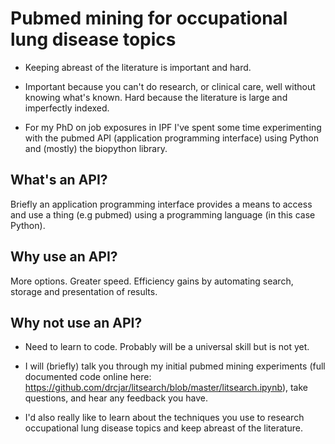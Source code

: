 # Pubmed mining for occupational lung disease topics

* Keeping abreast of the literature is important and hard.

* Important because you can't do research, or clinical care, well without knowing what's known. Hard because the literature is large and imperfectly indexed.

* For my PhD on job exposures in IPF I've spent some time experimenting with the pubmed API (application programming interface) using Python and (mostly) the biopython library.

 ## What's an API?

 Briefly an application programming interface provides a means to access and use a thing (e.g pubmed) using a programming language (in this case Python).

 ## Why use an API?
 More options. Greater speed. Efficiency gains by automating search, storage and presentation of results.

 ## Why not use an API?

 * Need to learn to code. Probably will be a universal skill but is not yet.

 * I will (briefly) talk you through my initial pubmed mining experiments (full documented code online here: https://github.com/drcjar/litsearch/blob/master/litsearch.ipynb), take questions, and hear any feedback you have.

 * I'd also really like to learn about the techniques you use to research occupational lung disease topics and keep abreast of the literature.
